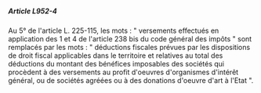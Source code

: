 ##### Article L952-4

Au 5° de l'article L. 225-115, les mots : " versements effectués en application des 1 et 4 de l'article 238 bis du code général des impôts " sont remplacés par les mots : " déductions fiscales prévues par les dispositions de droit fiscal applicables dans le territoire et relatives au total des déductions du montant des bénéfices imposables des sociétés qui procèdent à des versements au profit d'oeuvres d'organismes d'intérêt général, ou de sociétés agréées ou à des donations d'oeuvre d'art à l'Etat ".

